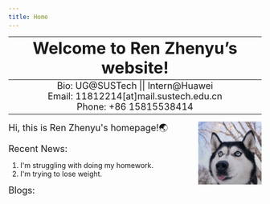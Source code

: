 ```yaml
---
title: Home
---
```


| <font size = 6.5px> Welcome to Ren Zhenyu’s website! </font> |
| ------------------------------------------------------------ |
|<center><font size = 4px>Bio: UG@SUSTech \|\| Intern@Huawei</font></center> <center><font size = 4px>Email: 11812214[at]mail.sustech.edu.cn</font></center> <center><font size = 4px>Phone: +86 15815538414</font></center>|

[<img src="index.assets/profile.png" style="max-width:25%;min-width:20 px;float:right;" alt="Github account" />](https://github.com/rzy0901)

<font size = 4pt>Hi, this is Ren Zhenyu's homepage!🌏</font> 

<font size = 4pt>Recent News:</font>

1. I'm struggling with doing my homework.
2. I'm trying to lose weight.

<font size = 4pt>Blogs:</font>

